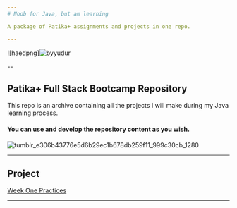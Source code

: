 ```yaml
---
# Noob for Java, but am learning

A package of Patika+ assignments and projects in one repo.

---
```



![haedpng]![byyudur](https://github.com/byurudur/Patika-Projects/assets/136338567/d7843dcd-b8ba-431b-90ec-e7c14ce3daa1)

--
## Patika+ Full Stack Bootcamp Repository

This repo is an archive containing all the projects I will make during my Java learning process.



#### You can use and develop the repository content as you wish.



![tumblr_e306b43776e5d6b29ec1b678db259f11_999c30cb_1280](https://github.com/deerborg/Patika_practices/assets/152931069/37b7940f-4d00-4a56-aa60-d59c67dfbca1)


---


## Project
 [Week One Practices](https://github.com/deerborg/Patika_practices/tree/main/weekOne)

---
